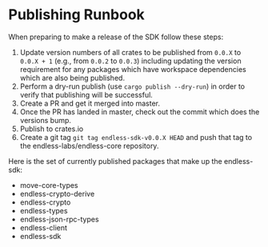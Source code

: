 # Publishing Runbook

When preparing to make a release of the SDK follow these steps:
1. Update version numbers of all crates to be published from `0.0.X` to `0.0.X + 1` (e.g., from `0.0.2` to `0.0.3`) including updating the version requirement for any packages which have
workspace dependencies which are also being published. 
2. Perform a dry-run publish (use `cargo publish --dry-run`) in order to verify that publishing will be successful.
3. Create a PR and get it merged into master.
4. Once the PR has landed in master, check out the commit which does the versions bump.
5. Publish to crates.io
6. Create a git tag `git tag endless-sdk-v0.0.X HEAD` and push that tag to the endless-labs/endless-core repository.

Here is the set of currently published packages that make up the endless-sdk:
* move-core-types
* endless-crypto-derive
* endless-crypto
* endless-types
* endless-json-rpc-types
* endless-client
* endless-sdk
